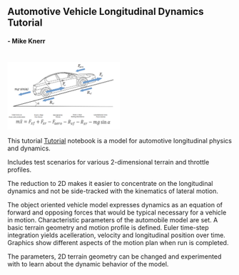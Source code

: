 ## Automotive Vehicle Longitudinal Dynamics Tutorial
#### - Mike Knerr 

#
<img src="longitudinal-car-v0.06.png" alt="car" width="50%"/> 

This tutorial [Tutorial](Longitudinal_Vehicle_Model.ipynb) notebook is a model for automotive longitudinal physics and dynamics. 

Includes test scenarios for various 2-dimensional terrain and throttle profiles.

The reduction to 2D makes it easier to concentrate on the longitudinal dynamics 
and not be side-tracked with the kinematics of lateral motion.

The object oriented vehicle model expresses dynamics as an equation of forward
and opposing forces that would be typical necessary for a vehicle in motion. Characteristic
parameters of the automobile model are set. A basic terrain geometry and motion profile is
defined. Euler time-step integration yields acelleration, velocity and longitudinal 
position over time. Graphics show different aspects of the motion plan when run is completed.

The parameters, 2D terrain geometry can be changed and experimented with to learn about 
the dynamic behavior of the model.








